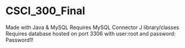 # CSCI_300_Final
Made with Java & MySQL
Requires MySQL Connector J library/classes
Requires database hosted on port 3306 with user:root and password: Password1!
